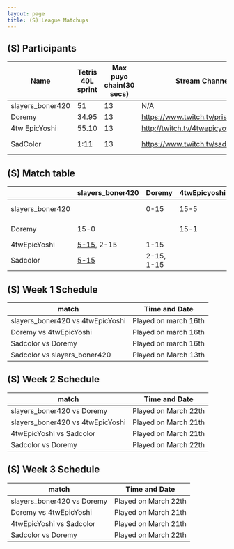 ```yaml
---
layout: page
title: (S) League Matchups
---
```


## (S) Participants ##

<table>
  <thead>
    <tr>
      <th>Name</th>
	    <th>Tetris 40L sprint</th> 
	    <th>Max puyo chain(30 secs)</th>
	    <th>Stream Channel</th>
	    <th>Rating</th>
	    <th>score</th>
	</tr>
  </thead>	
<tbody>
    <tr>
      <td>slayers_boner420</td>
      <td>51</td>
      <td>13</td>
       <td>N/A</td>
      <td>23k</td>
     <td>15-1</td>
    </tr>
       <tr>
      <td>Doremy</td>
      <td>34.95</td>
      <td>13</td>
             <td><a href="https://www.twitch.tv/prism_waterfall">https://www.twitch.tv/prism_waterfall</a></td>
	       <td>50k</td>
      <td>15-1</td>
    </tr>
	      <tr>
      <td>4tw EpicYoshi</td>
      <td>55.10</td>
      <td>13</td>
      <td><a href="http://twitch.tv/4twepicyoshi">http://twitch.tv/4twepicyoshi</a></td>
		   <td>20,000</td>
      <td>15-6</td>
    </tr>
	   <tr>
      <td>SadColor</td>
      <td>1:11</td>
      <td>13</td>
      <td><a href="https://www.twitch.tv/sadcolor">https://www.twitch.tv/sadcolor</a></td>
		   <td>19,500</td>
      <td>15-13</td>
    </tr>
  </tbody>
</table>

## (S) Match table

<table>
  <thead>
    <tr>
      <th></th>
      <th>slayers_boner420 </th>
      <th>Doremy</th>
      <th>4twEpicyoshi</th>
      <th>Sadcolor</th>
      <th>W/L</th>
      <th>Score</th>
    </tr>
  </thead>
  <tbody>
    <tr>
      <td>slayers_boner420 </td>
      <td></td> <!---->
      <td>0-15</td> <!---->
      <td>15-5</td> <!---->
      <td><a href="https://www.twitch.tv/videos/394013321?t=00h11m15s">15-5</a>, 15-2</td> <!---->
      <td>3-1</td> <!---->
      <td>+18</td> <!---->
  </tr>
	   <tr>
      <td>Doremy </td>
      <td>15-0</td> <!---->
      <td></td> <!---->
      <td>15-1</td> <!---->
      <td>15-2, 15-1</td> <!---->
      <td>4-0</td> <!---->
      <td>+56</td> <!---->
    </tr>
	  <tr>
      <td>4twEpicYoshi </td>
      <td><a href="https://www.twitch.tv/videos/394013321?t=00h11m15s">5-15</a>, 2-15</td> <!---->
      <td>1-15</td> <!---->
      <td></td> <!---->
      <td>15-10</td> <!---->
      <td>1-3</td> <!---->
      <td>-32</td> <!---->
    </tr>
	  <tr>
      <td>Sadcolor </td>
      <td><a href="https://www.twitch.tv/videos/394013321?t=00h11m15s">5-15</a></td> <!---->
      <td>2-15, 1-15</td> <!---->
      <td></td> <!---->
      <td>10-15</td> <!---->
      <td>0-4</td> <!---->
      <td>-42</td> <!---->
    </tr>
	</tbody>
</table>
	
	
## (S) Week 1 Schedule ##

<table>
  <thead>
    <tr>
      <th>match</th>
	    <th>Time and Date</th> 
	</tr>
  </thead>
	
<tbody>
    <tr>
      <td>slayers_boner420 vs 4twEpicYoshi</td>
      <td>Played on march 16th</td>
    </tr>
       <tr>
      <td>Doremy vs 4twEpicYoshi</td>
      <td>Played on march 16th</td>
    </tr>
	 <tr>
      <td>Sadcolor vs Doremy</td>
      <td>Played on march 16th</td>
    </tr>
	 <tr>
      <td>Sadcolor vs slayers_boner420</td>
      <td>Played on March 13th</td>
    </tr>
  </tbody>
</table>

## (S) Week 2 Schedule ##

<table>
  <thead>
    <tr>
      <th>match</th>
	    <th>Time and Date</th> 
	</tr>
  </thead>
	
<tbody>
    <tr>
      <td>slayers_boner420 vs Doremy</td>
      <td>Played on March 22th</td>
    </tr>
	<tr>
      <td>slayers_boner420 vs 4twEpicYoshi</td>
      <td>Played on March 21th</td>
    </tr>
	<tr>
      <td>4twEpicYoshi vs Sadcolor</td>
      <td>Played on March 21th</td>
    </tr>
	<tr>
      <td>Sadcolor vs Doremy</td>
      <td>Played on March 22th</td>
    </tr>
  </tbody>
</table>

## (S) Week 3 Schedule ##

<table>
  <thead>
    <tr>
      <th>match</th>
	    <th>Time and Date</th> 
	</tr>
  </thead>
	
<tbody>
    <tr>
      <td>slayers_boner420 vs Doremy</td>
      <td>Played on March 22th</td>
    </tr>
	<tr>
      <td>Doremy vs 4twEpicYoshi</td>
      <td>Played on March 21th</td>
    </tr>
	<tr>
      <td>4twEpicYoshi vs Sadcolor</td>
      <td>Played on March 21th</td>
    </tr>
	<tr>
      <td>Sadcolor vs Doremy</td>
      <td>Played on March 22th</td>
    </tr>
  </tbody>
</table>
